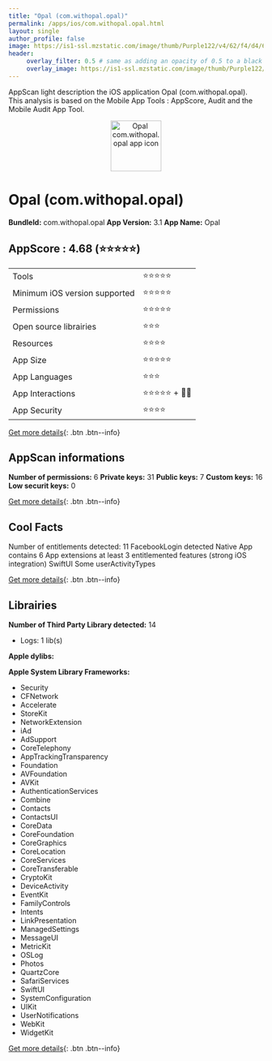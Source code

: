 ```yaml
---
title: "Opal (com.withopal.opal)"
permalink: /apps/ios/com.withopal.opal.html
layout: single
author_profile: false
image: https://is1-ssl.mzstatic.com/image/thumb/Purple122/v4/62/f4/d4/62f4d4ea-2e52-b847-7186-b696afc4742f/AppIcon-1x_U007emarketing-0-10-0-85-220.png/512x512bb.jpg
header: 
     overlay_filter: 0.5 # same as adding an opacity of 0.5 to a black background
     overlay_image: https://is1-ssl.mzstatic.com/image/thumb/Purple122/v4/62/f4/d4/62f4d4ea-2e52-b847-7186-b696afc4742f/AppIcon-1x_U007emarketing-0-10-0-85-220.png/512x512bb.jpg
---
```

AppScan light description the iOS application Opal (com.withopal.opal). This analysis is based on the Mobile App Tools : AppScore, Audit and the Mobile Audit App Tool.

  
  
<div style="text-align: center;"><img src="https://is1-ssl.mzstatic.com/image/thumb/Purple122/v4/62/f4/d4/62f4d4ea-2e52-b847-7186-b696afc4742f/AppIcon-1x_U007emarketing-0-10-0-85-220.png/512x512bb.jpg" width="100" height="100" alt="Opal com.withopal.opal app icon"></div>  
  
# Opal (com.withopal.opal)

**BundleId:** com.withopal.opal
**App Version:** 3.1
**App Name:** Opal


## AppScore : 4.68 (⭐️⭐️⭐️⭐️⭐️) 

<table>
<tr><td> Tools </td><td> ⭐️⭐️⭐️⭐️⭐️ </td></tr>
<tr><td> Minimum iOS version supported </td><td> ⭐️⭐️⭐️⭐️⭐️ </td></tr>
<tr><td> Permissions </td><td> ⭐️⭐️⭐️⭐️⭐️ </td></tr>
<tr><td> Open source librairies </td><td> ⭐️⭐️⭐️ </td></tr>
<tr><td> Resources </td><td> ⭐️⭐️⭐️⭐️ </td></tr>
<tr><td> App Size </td><td> ⭐️⭐️⭐️⭐️⭐️ </td></tr>
<tr><td> App Languages </td><td> ⭐️⭐️⭐️ </td></tr>
<tr><td> App Interactions </td><td> ⭐️⭐️⭐️⭐️⭐️ + 🌟🌟 </td></tr>
<tr><td> App Security </td><td> ⭐️⭐️⭐️⭐️ </td></tr>
</table>

[Get more details](/pricing.html){: .btn .btn--info}  
  
## AppScan informations 

**Number of permissions:** 6
**Private keys:** 31
**Public keys:** 7
**Custom keys:** 16
**Low securit keys:** 0
  
[Get more details](/pricing.html){: .btn .btn--info}

## Cool Facts

Number of entitlements detected: 11
FacebookLogin detected
Native App
contains 6 App extensions
at least 3 entitlemented features (strong iOS integration)
SwiftUI
Some userActivityTypes
  
[Get more details](/pricing.html){: .btn .btn--info}

## Librairies 
**Number of Third Party Library detected:** 14
- Logs: 1 lib(s)

**Apple dylibs:**


**Apple System Library Frameworks:**
- Security
- CFNetwork
- Accelerate
- StoreKit
- NetworkExtension
- iAd
- AdSupport
- CoreTelephony
- AppTrackingTransparency
- Foundation
- AVFoundation
- AVKit
- AuthenticationServices
- Combine
- Contacts
- ContactsUI
- CoreData
- CoreFoundation
- CoreGraphics
- CoreLocation
- CoreServices
- CoreTransferable
- CryptoKit
- DeviceActivity
- EventKit
- FamilyControls
- Intents
- LinkPresentation
- ManagedSettings
- MessageUI
- MetricKit
- OSLog
- Photos
- QuartzCore
- SafariServices
- SwiftUI
- SystemConfiguration
- UIKit
- UserNotifications
- WebKit
- WidgetKit


  
[Get more details](/pricing.html){: .btn .btn--info}

